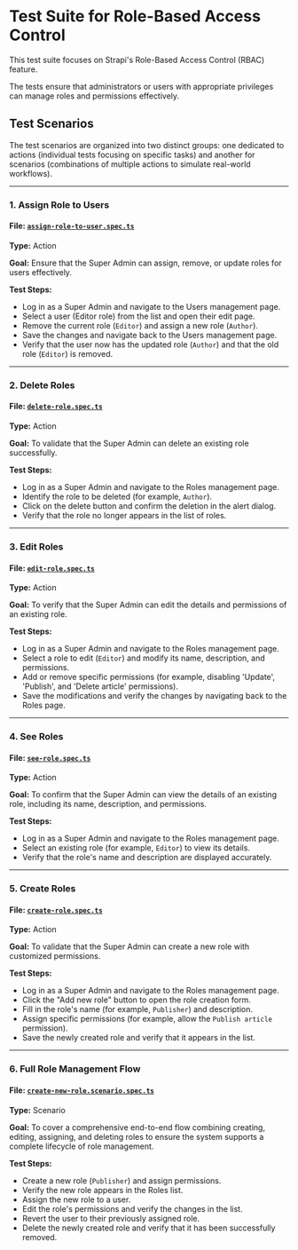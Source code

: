 # Test Suite for Role-Based Access Control

This test suite focuses on Strapi's Role-Based Access Control (RBAC) feature.

The tests ensure that administrators or users with appropriate privileges can manage roles and permissions effectively.

## Test Scenarios

The test scenarios are organized into two distinct groups: one dedicated to actions (individual tests focusing on
specific tasks) and another for scenarios (combinations of multiple actions to simulate real-world workflows).

---

### 1. **Assign Role to Users**

#### File: [`assign-role-to-user.spec.ts`](./actions/assign-role-to-user.spec.ts)

**Type:**
Action

**Goal:**
Ensure that the Super Admin can assign, remove, or update roles for users effectively.

**Test Steps:**

- Log in as a Super Admin and navigate to the Users management page.
- Select a user (Editor role) from the list and open their edit page.
- Remove the current role (`Editor`) and assign a new role (`Author`).
- Save the changes and navigate back to the Users management page.
- Verify that the user now has the updated role (`Author`) and that the old role (`Editor`) is removed.

---

### 2. **Delete Roles**

#### File: [`delete-role.spec.ts`](./actions/delete-role.spec.ts)

**Type:**
Action

**Goal:**
To validate that the Super Admin can delete an existing role successfully.

**Test Steps:**

- Log in as a Super Admin and navigate to the Roles management page.
- Identify the role to be deleted (for example, `Author`).
- Click on the delete button and confirm the deletion in the alert dialog.
- Verify that the role no longer appears in the list of roles.

---

### 3. **Edit Roles**

#### File: [`edit-role.spec.ts`](./actions/edit-role.spec.ts)

**Type:**
Action

**Goal:**
To verify that the Super Admin can edit the details and permissions of an existing role.

**Test Steps:**

- Log in as a Super Admin and navigate to the Roles management page.
- Select a role to edit (`Editor`) and modify its name, description, and permissions.
- Add or remove specific permissions (for example, disabling 'Update', 'Publish', and 'Delete article' permissions).
- Save the modifications and verify the changes by navigating back to the Roles page.

---

### 4. **See Roles**

#### File: [`see-role.spec.ts`](./actions/see-role.spec.ts)

**Type:**
Action

**Goal:**
To confirm that the Super Admin can view the details of an existing role, including its name, description, and
permissions.

**Test Steps:**

- Log in as a Super Admin and navigate to the Roles management page.
- Select an existing role (for example, `Editor`) to view its details.
- Verify that the role's name and description are displayed accurately.

---

### 5. **Create Roles**

#### File: [`create-role.spec.ts`](./actions/create-role.spec.ts)

**Type:**
Action

**Goal:**
To validate that the Super Admin can create a new role with customized permissions.

**Test Steps:**

- Log in as a Super Admin and navigate to the Roles management page.
- Click the "Add new role" button to open the role creation form.
- Fill in the role's name (for example, `Publisher`) and description.
- Assign specific permissions (for example, allow the `Publish article` permission).
- Save the newly created role and verify that it appears in the list.

---

### 6. **Full Role Management Flow**

#### File: [`create-new-role.scenario.spec.ts`](./scenarios/create-new-role.scenario.spec.ts)

**Type:**
Scenario

**Goal:**
To cover a comprehensive end-to-end flow combining creating, editing, assigning, and deleting roles to ensure the system supports a complete lifecycle of role management.

**Test Steps:**

- Create a new role (`Publisher`) and assign permissions.
- Verify the new role appears in the Roles list.
- Assign the new role to a user.
- Edit the role's permissions and verify the changes in the list.
- Revert the user to their previously assigned role.
- Delete the newly created role and verify that it has been successfully removed.
